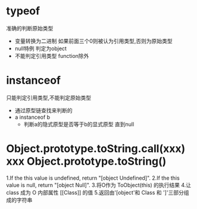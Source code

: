 # typeof
准确的判断原始类型
- 变量转换为二进制 如果前面三个0则被认为引用类型,否则为原始类型
- null特例 判定为object
- 不能判定引用类型 function除外

# instanceof
只能判定引用类型,不能判定原始类型
- 通过原型链查找来判断的
- a instanceof b
    - 判断a的隐式原型是否等于b的显式原型 直到null

# Object.prototype.toString.call(xxx)  xxx  Object.prototype.toString()
1.If the this value is undefined, return "[object Undefined]".
2.If the this value is null, return "[object Null]".
3.将O作为 ToObject(this) 的执行结果
4.让class 成为 O 内部属性 [[Class]] 的值
5.返回由'[object'和 Class 和 ']'三部分组成的字符串